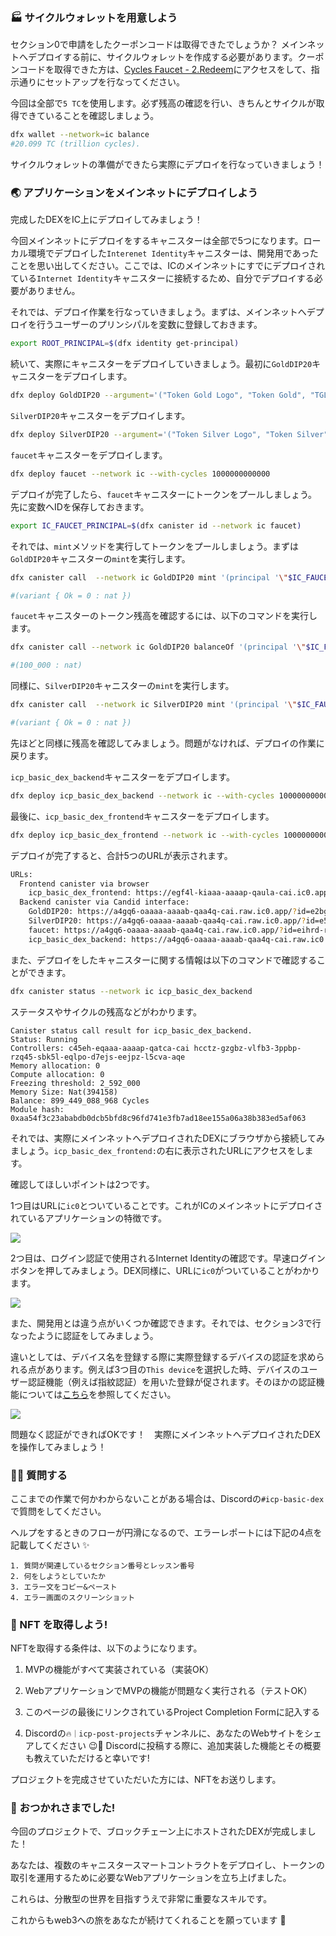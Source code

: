 ### 🏭 サイクルウォレットを用意しよう

セクション0で申請をしたクーポンコードは取得できたでしょうか？ メインネットへデプロイする前に、サイクルウォレットを作成する必要があります。クーポンコードを取得できた方は、[Cycles Faucet - 2.Redeem](https://anv4y-qiaaa-aaaal-qaqxq-cai.ic0.app/coupon)にアクセスをして、指示通りにセットアップを行なってください。

今回は全部で`5 TC`を使用します。必ず残高の確認を行い、きちんとサイクルが取得できていることを確認しましょう。

```bash
dfx wallet --network=ic balance
#20.099 TC (trillion cycles).
```

サイクルウォレットの準備ができたら実際にデプロイを行なっていきましょう！

### 🌏 アプリケーションをメインネットにデプロイしよう

完成したDEXをIC上にデプロイしてみましょう！

今回メインネットにデプロイをするキャニスターは全部で5つになります。ローカル環境でデプロイした`Interenet Identity`キャニスターは、開発用であったことを思い出してください。ここでは、ICのメインネットにすでにデプロイされている`Internet Identity`キャニスターに接続するため、自分でデプロイする必要がありません。

それでは、デプロイ作業を行なっていきましょう。まずは、メインネットへデプロイを行うユーザーのプリンシパルを変数に登録しておきます。

```bash
export ROOT_PRINCIPAL=$(dfx identity get-principal)
```

続いて、実際にキャニスターをデプロイしていきましょう。最初に`GoldDIP20`キャニスターをデプロイします。

```bash
dfx deploy GoldDIP20 --argument='("Token Gold Logo", "Token Gold", "TGLD", 8, 1_000_000_000_000, principal '\"$ROOT_PRINCIPAL\"', 0)'  --network ic --with-cycles 1000000000000
```

`SilverDIP20`キャニスターをデプロイします。

```bash
dfx deploy SilverDIP20 --argument='("Token Silver Logo", "Token Silver", "TSLV", 8, 1_000_000_000_000, principal '\"$ROOT_PRINCIPAL\"', 0)'  --network ic --with-cycles 1000000000000
```

`faucet`キャニスターをデプロイします。

```bash
dfx deploy faucet --network ic --with-cycles 1000000000000
```

デプロイが完了したら、`faucet`キャニスターにトークンをプールしましょう。先に変数へIDを保存しておきます。

```bash
export IC_FAUCET_PRINCIPAL=$(dfx canister id --network ic faucet)
```

それでは、`mint`メソッドを実行してトークンをプールしましょう。まずは`GoldDIP20`キャニスターの`mint`を実行します。

```bash
dfx canister call  --network ic GoldDIP20 mint '(principal '\"$IC_FAUCET_PRINCIPAL\"', 100_000)'

#(variant { Ok = 0 : nat })
```

`faucet`キャニスターのトークン残高を確認するには、以下のコマンドを実行します。

```bash
dfx canister call --network ic GoldDIP20 balanceOf '(principal '\"$IC_FAUCET_PRINCIPAL\"')'

#(100_000 : nat)
```

同様に、`SilverDIP20`キャニスターの`mint`を実行します。

```bash
dfx canister call  --network ic SilverDIP20 mint '(principal '\"$IC_FAUCET_PRINCIPAL\"', 100_000)'

#(variant { Ok = 0 : nat })
```

先ほどと同様に残高を確認してみましょう。問題がなければ、デプロイの作業に戻ります。

`icp_basic_dex_backend`キャニスターをデプロイします。

```bash
dfx deploy icp_basic_dex_backend --network ic --with-cycles 1000000000000
```

最後に、`icp_basic_dex_frontend`キャニスターをデプロイします。

```bash
dfx deploy icp_basic_dex_frontend --network ic --with-cycles 1000000000000
```

デプロイが完了すると、合計5つのURLが表示されます。

```bash
URLs:
  Frontend canister via browser
    icp_basic_dex_frontend: https://egf4l-kiaaa-aaaap-qaula-cai.ic0.app/
  Backend canister via Candid interface:
    GoldDIP20: https://a4gq6-oaaaa-aaaab-qaa4q-cai.raw.ic0.app/?id=e2bg2-5iaaa-aaaap-qauja-cai
    SilverDIP20: https://a4gq6-oaaaa-aaaab-qaa4q-cai.raw.ic0.app/?id=e5aao-qqaaa-aaaap-qaujq-cai
    faucet: https://a4gq6-oaaaa-aaaab-qaa4q-cai.raw.ic0.app/?id=eihrd-ryaaa-aaaap-qauka-cai
    icp_basic_dex_backend: https://a4gq6-oaaaa-aaaab-qaa4q-cai.raw.ic0.app/?id=epgxx-4aaaa-aaaap-qaukq-cai
```

また、デプロイをしたキャニスターに関する情報は以下のコマンドで確認することができます。

```bash
dfx canister status --network ic icp_basic_dex_backend
```

ステータスやサイクルの残高などがわかります。

```
Canister status call result for icp_basic_dex_backend.
Status: Running
Controllers: c45eh-eqaaa-aaaap-qatca-cai hcctz-gzgbz-vlfb3-3ppbp-rzq45-sbk5l-eqlpo-d7ejs-eejpz-l5cva-aqe
Memory allocation: 0
Compute allocation: 0
Freezing threshold: 2_592_000
Memory Size: Nat(394158)
Balance: 899_449_088_968 Cycles
Module hash: 0xaa54f3c23ababdb0dcb5bfd8c96fd741e3fb7ad18ee155a06a38b383ed5af063
```

それでは、実際にメインネットへデプロイされたDEXにブラウザから接続してみましょう。`icp_basic_dex_frontend:`の右に表示されたURLにアクセスをします。

確認してほしいポイントは2つです。

1つ目はURLに`ic0`とついていることです。これがICのメインネットにデプロイされているアプリケーションの特徴です。

![](/public/images/ICP-Basic-DEX/section-4/4_3_1.png)

2つ目は、ログイン認証で使用されるInternet Identityの確認です。早速ログインボタンを押してみましょう。DEX同様に、URLに`ic0`がついていることがわかります。

![](/public/images/ICP-Basic-DEX/section-4/4_3_2.png)

また、開発用とは違う点がいくつか確認できます。それでは、セクション3で行なったように認証をしてみましょう。

違いとしては、デバイス名を登録する際に実際登録するデバイスの認証を求められる点があります。例えば3つ目の`This device`を選択した時、デバイスのユーザー認証機能（例えば指紋認証）を用いた登録が促されます。そのほかの認証機能については[こちら](https://internetcomputer.org/docs/current/tokenomics/identity-auth/auth-how-to#create-an-identity-anchor)を参照してください。

![](/public/images/ICP-Basic-DEX/section-4/4_3_3.png)

問題なく認証ができればOKです！　実際にメインネットへデプロイされたDEXを操作してみましょう！

### 🙋‍♂️ 質問する

ここまでの作業で何かわからないことがある場合は、Discordの`#icp-basic-dex`で質問をしてください。

ヘルプをするときのフローが円滑になるので、エラーレポートには下記の4点を記載してください ✨

```
1. 質問が関連しているセクション番号とレッスン番号
2. 何をしようとしていたか
3. エラー文をコピー&ペースト
4. エラー画面のスクリーンショット
```

### 🎫 NFT を取得しよう!

NFTを取得する条件は、以下のようになります。

1. MVPの機能がすべて実装されている（実装OK）

2. WebアプリケーションでMVPの機能が問題なく実行される（テストOK）

3. このページの最後にリンクされているProject Completion Formに記入する

4. Discordの`🔥｜icp-post-projects`チャンネルに、あなたのWebサイトをシェアしてください 😉🎉 Discordに投稿する際に、追加実装した機能とその概要も教えていただけると幸いです!

プロジェクトを完成させていただいた方には、NFTをお送りします。

### 🎉 おつかれさまでした!

今回のプロジェクトで、ブロックチェーン上にホストされたDEXが完成しました！

あなたは、複数のキャニスタースマートコントラクトをデプロイし、トークンの取引を運用するために必要なWebアプリケーションを立ち上げました。

これらは、分散型の世界を目指すうえで非常に重要なスキルです。

これからもweb3への旅をあなたが続けてくれることを願っています 🚀
